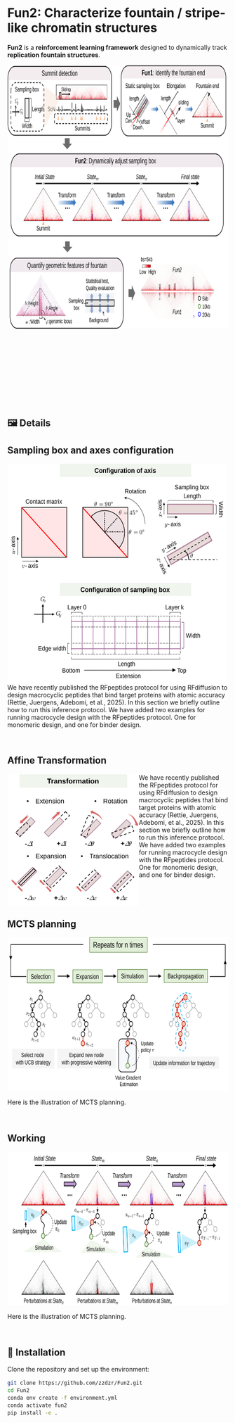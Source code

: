 # Fun2: Characterize fountain / stripe-like chromatin structures

<!-- Badges (可添加 Zenodo/License/Build Status) -->
<!-- ![DOI](https://zenodo.org/badge/641802007.svg) -->

**Fun2** is a **reinforcement learning framework** designed to dynamically track **replication fountain structures**.

<div style="margin-bottom:200px; text-align:center;">
  <img src="https://github.com/zzdzr/Fun2/blob/main/docs/image/workingModel4.svg" 
       width="1400" height="600" 
       style="border:none; display:block; margin:0 auto;">
</div>

## 🖼️ Details


## Sampling box and axes configuration
<img src="https://github.com/zzdzr/Fun2/blob/main/docs/image/axis.svg" alt="SamplingBox" width="500" height="500" align="left"/>

We have recently published the RFpeptides protocol for using RFdiffusion to design macrocyclic peptides that bind target proteins with atomic accuracy (Rettie, Juergens, Adebomi, et al., 2025). In this section we briefly outline how to run this inference protocol. We have added two examples for running macrocycle design with the RFpeptides protocol. One for monomeric design, and one for binder design.

<br clear="all"/>

## Affine Transformation
<img src="https://github.com/zzdzr/Fun2/blob/main/docs/image/affineTransform.svg" alt="Transformation" width="300" height="300" align="left"/>

We have recently published the RFpeptides protocol for using RFdiffusion to design macrocyclic peptides that bind target proteins with atomic accuracy (Rettie, Juergens, Adebomi, et al., 2025). In this section we briefly outline how to run this inference protocol. We have added two examples for running macrocycle design with the RFpeptides protocol. One for monomeric design, and one for binder design.

<br clear="all"/>

## MCTS planning
<img src="https://github.com/zzdzr/Fun2/blob/main/docs/image/MCTS.svg" alt="Transformation" width="850" height="350"/>

Here is the illustration of MCTS planning.

<br clear="all"/>

## Working
<img src="https://github.com/zzdzr/Fun2/blob/main/docs/image/workingModel2.svg" alt="Transformation" width="850" height="350"/>

Here is the illustration of MCTS planning.

<br clear="all"/>

## 🚀 Installation
Clone the repository and set up the environment:

```bash
git clone https://github.com/zzdzr/Fun2.git
cd Fun2
conda env create -f environment.yml
conda activate fun2
pip install -e .
